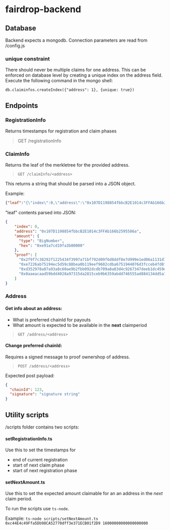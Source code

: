 # fairdrop-backend

## Database
Backend expects a mongodb. Connection parameters are read from /config.js
### unique constraint
There should never be multiple claims for one address. This can be enforced
on database level by creating a unique index on the address field. Execute
the following command in the mongo shell:

`db.claiminfos.createIndex({"address": 1}, {unique: true})`

## Endpoints
### RegistrationInfo
Returns timestamps for registration and claim phases
> GET /registrationInfo

### ClaimInfo
Returns the leaf of the merkletree for the provided address.
> `GET /claimInfo/<address>`

This returns a string that should be parsed into a JSON object.

Example:
```json
{"leaf":"{\"index\":0,\"address\":\"0x107D1198854fbbcB2E1014c3FFAb166b2595586a\",\"amount\":{\"type\":\"BigNumber\",\"hex\":\"0xe91a7cd19fa3b00000\"},\"proof\":[\"0x2f9f7c38292f1225434f3997a71bf792d09f6d8ddf8e7d999e1ed06a1131d7e1\",\"0xe7226ab75194ec5d59c88bea0b119eef9602cdba6751944076d3fcceb4fd8fd1\",\"0xd352978a87a93a8c60ae9b2fbb092dcdb709a8a83d4c9267347deeb1dc459d46\",\"0x0aaeacaad59bdd4028a97315da2815ceb9b6359abdd746555ad884134dd5a731\"]}"}

```
"leaf" contents parsed into JSON:
```json
{
    "index": 0,
    "address": "0x107D1198854fbbcB2E1014c3FFAb166b2595586a",
    "amount": {
      "type": "BigNumber",
      "hex": "0xe91a7cd19fa3b00000"
    },
    "proof": [
      "0x2f9f7c38292f1225434f3997a71bf792d09f6d8ddf8e7d999e1ed06a1131d7e1",
      "0xe7226ab75194ec5d59c88bea0b119eef9602cdba6751944076d3fcceb4fd8fd1",
      "0xd352978a87a93a8c60ae9b2fbb092dcdb709a8a83d4c9267347deeb1dc459d46",
      "0x0aaeacaad59bdd4028a97315da2815ceb9b6359abdd746555ad884134dd5a731"
    ]
}
```


### Address
#### Get info about an address:
- What is preferred chainId for payouts
- What amount is expected to be available in the **next** claimperiod
> `GET /address/<address>`

#### Change preferred chainId:
Requires a signed message to proof ownershop of address.
> `POST /address/<address>`

Expected post payload:
```json
{
  "chainId": 123,
  "signature": "signature string"
}
```

## Utility scripts

/scripts folder contains two scripts:

#### setRegistrationInfo.ts

Use this to set the timestamps for
- end of current registration
- start of next claim phase
- start of next registration phase

#### setNextAmount.ts

Use this to set the expected amount claimable for an an address in the *next* claim period.

To run the scripts use `ts-node`. 

Example:
`ts-node scripts/setNextAmount.ts 0xc44E4c49Ffa5Db98CA52770dff3e371ECB01f2D9 16000000000000000000`
